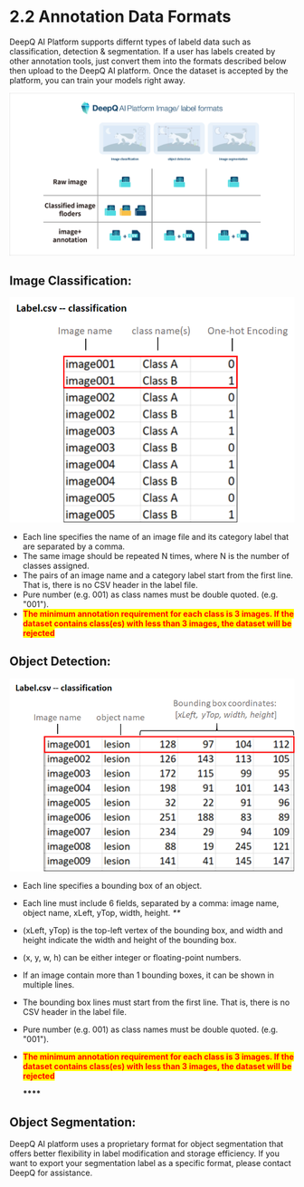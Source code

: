 # 2.2 Annotation Data Formats

DeepQ AI Platform supports differnt types of labeld data such as classification, detection & segmentation. If a user has labels created by other annotation tools, just convert them into the formats described below then upload to the DeepQ AI platform. Once the dataset is accepted by the platform, you can train your models right away.

![](../.gitbook/assets/con-2-2-1.png)

## Image Classification:

![](../.gitbook/assets/con-2-2-2.png)

* Each line specifies the name of an image file and its category label that are separated by a comma.
* The same image should be repeated N times, where N is the number of classes assigned.
* The pairs of an image name and a category label start from the first line. That is, there is no CSV header in the label file.
* Pure number (e.g. 001) as class names must be double quoted. (e.g. "001").
* <mark style="color:red;">**The minimum annotation requirement for each class is 3 images. If the dataset contains class(es) with less than 3 images, the dataset will be rejected**</mark>

## Object Detection:

![](../.gitbook/assets/con-2-2-3.png)

* Each line specifies a bounding box of an object.
* Each line must include 6 fields, separated by a comma: image name, object name, xLeft, yTop, width, height. _\*\*_
* (xLeft, yTop) is the top-left vertex of the bounding box, and width and height indicate the width and height of the bounding box.
* (x, y, w, h) can be either integer or floating-point numbers.
* If an image contain more than 1 bounding boxes, it can be shown in multiple lines.
* The bounding box lines must start from the first line. That is, there is no CSV header in the label file.
* Pure number (e.g. 001) as class names must be double quoted. (e.g. "001").
*   <mark style="color:red;">**The minimum annotation requirement for each class is 3 images. If the dataset contains class(es) with less than 3 images, the dataset will be rejected**</mark>

    **\*\*\*\***

## Object Segmentation:

DeepQ AI platform uses a proprietary format for object segmentation that offers better flexibility in label modification and storage efficiency. If you want to export your segmentation label as a specific format, please contact DeepQ for assistance.
